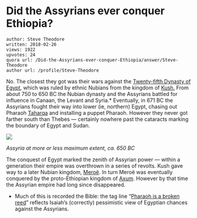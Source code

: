 # Did the Assyrians ever conquer Ethiopia?

	author: Steve Theodore
	written: 2018-02-26
	views: 1922
	upvotes: 24
	quora url: /Did-the-Assyrians-ever-conquer-Ethiopia/answer/Steve-Theodore
	author url: /profile/Steve-Theodore


No. The closest they got was their wars against the [Twenty-fifth Dynasty of Egypt](https://en.wikipedia.org/wiki/Twenty-fifth_Dynasty_of_Egypt#Piye), which was ruled by ethnic Nubians from the kingdom of [Kush.](https://en.wikipedia.org/wiki/Kingdom_of_Kush) From about 750 to 650 BC the Nubian dynasty and the Assyrians battled for influence in Canaan, the Levant and Syria.* Eventually, in 671 BC the Assyrians fought their way into lower (ie, northern) Egypt, chasing out Pharaoh [Taharqa](https://en.wikipedia.org/wiki/Taharqa) and installing a puppet Pharaoh. However they never got farther south than Thebes — certainly nowhere past the cataracts marking the boundary of Egypt and Sudan.

![](https://qph.fs.quoracdn.net/main-qimg-7cfd7caf3204d7e2ceb8f02bfd0bb8fe)

_Assyria at more or less maximum extent, ca. 650 BC_ 

The conquest of Egypt marked the zenith of Assyrian power — within a generation their empire was overthrown in a series of revolts. Kush gave way to a later Nubian kingdom, [Meroë](https://en.wikipedia.org/wiki/Mero%C3%AB). In turn Meroë was eventually conquered by the proto-Ethiopian kingdom of [Axum](https://en.wikipedia.org/wiki/Axum). However by that time the Assyrian empire had long since disappeared.



* Much of this is recorded the Bible: the tag line “[Pharaoh is a broken reed](http://biblehub.com/isaiah/36-6.htm)” reflects Isaiah’s (correctly) pessimistic view of Egyptian chances against the Assyrians.

